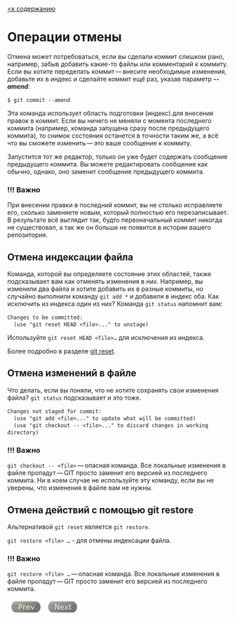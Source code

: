 [<к содержанию](./readme.md)

# Операции отмены

Отмена может потребоваться, если вы сделали коммит слишком рано, например, забыв добавить какие-то файлы или комментарий к коммиту. Если вы хотите переделать коммит — внесите необходимые изменения, добавьте их в индекс и сделайте коммит ещё раз, указав параметр ***--amend***:

```
$ git commit --amend
```

Эта команда использует область подготовки (индекс) для внесения правок в коммит. Если вы ничего не меняли с момента последнего коммита (например, команда запущена сразу после предыдущего коммита), то снимок состояния останется в точности таким же, а всё что вы сможете изменить — это ваше сообщение к коммиту.

Запустится тот же редактор, только он уже будет содержать сообщение предыдущего коммита. Вы можете редактировать сообщение как обычно, однако, оно заменит сообщение предыдущего коммита.

### **!!! Важно**
При внесении правки в последний коммит, вы не столько исправляете его, сколько заменяете новым, который полностью его перезаписывает. В результате всё выглядит так, будто первоначальный коммит никогда не существовал, а так же он больше не появится в истории вашего репозитория.


## Отмена индексации файла


Команда, которой вы определяете состояние этих областей, также подсказывает вам как отменять изменения в них. Например, вы изменили два файла и хотите добавить их в разные коммиты, но случайно выполнили команду `git add *` и добавили в индекс оба. Как исключить из индекса один из них? Команда `git status` напомнит вам: 

```
Changes to be committed:
  (use "git reset HEAD <file>..." to unstage)
```

Используйте `git reset HEAD <file>…​` для исключения из индекса.

Более подробно в разделе [git reset](git_reset.md).

## Отмена изменений в файле

Что делать, если вы поняли, что не хотите сохранять свои изменения файла?
`git status` подсказывает и это тоже.

```
Changes not staged for commit:
  (use "git add <file>..." to update what will be committed)
  (use "git checkout -- <file>..." to discard changes in working directory)
  ```

### **!!! Важно**
`git checkout -- <file>` — опасная команда. Все локальные изменения в файле пропадут — GIT просто заменит его версией из последнего коммита. Ни в коем случае не используйте эту команду, если вы не уверены, что изменения в файле вам не нужны.

## Отмена действий с помощью git restore

Альтернативой `git reset` является  `git restore`.

`git restore <file> …​` -  для отмены индексации файла. 

### **!!! Важно**
`git restore <file> …​` — опасная команда. Все локальные изменения в файле пропадут — GIT просто заменит его версией из последнего коммита.


[![Prev](/assets/prev3.png)](commit.md "Предыдущий раздел")[![Next](/assets/next3.png)](git_add.md "Следующий раздел")